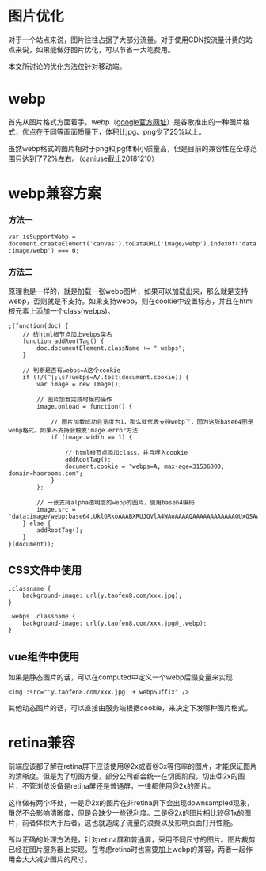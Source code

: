 # 图片优化
对于一个站点来说，图片往往占据了大部分流量。对于使用CDN按流量计费的站点来说，如果能做好图片优化，可以节省一大笔费用。

本文所讨论的优化方法仅针对移动端。

# webp
首先从图片格式方面着手，webp（[google官方网址](https://developers.google.com/speed/webp/)）是谷歌推出的一种图片格式，优点在于同等画面质量下，体积比jpg、png少了25%以上。

虽然webp格式的图片相对于png和jpg体积小质量高，但是目前的兼容性在全球范围只达到了72%左右。（[caniuse](https://caniuse.com/#search=webp)截止20181210）

# webp兼容方案
### 方法一
`var isSupportWebp = document.createElement('canvas').toDataURL('image/webp').indexOf('data:image/webp') === 0;`

### 方法二
原理也是一样的，就是加载一张webp图片，如果可以加载出来，那么就是支持webp，否则就是不支持。如果支持webp，则在cookie中设置标志，并且在html根元素上添加一个class(webps)。

    ;(function(doc) {
		// 给html根节点加上webps类名
		function addRootTag() {
			doc.documentElement.className += " webps";
		}

		// 判断是否有webps=A这个cookie
		if (!/(^|;\s?)webps=A/.test(document.cookie)) {
			var image = new Image();

			// 图片加载完成时候的操作
			image.onload = function() {

				// 图片加载成功且宽度为1，那么就代表支持webp了，因为这张base64图是webp格式。如果不支持会触发image.error方法
				if (image.width == 1) {

					// html根节点添加class，并且埋入cookie
					addRootTag();
					document.cookie = "webps=A; max-age=31536000; domain=haorooms.com";
				}
			};

			// 一张支持alpha透明度的webp的图片，使用base64编码
			image.src = 'data:image/webp;base64,UklGRkoAAABXRUJQVlA4WAoAAAAQAAAAAAAAAAAAQUxQSAwAAAARBxAR/Q9ERP8DAABWUDggGAAAABQBAJ0BKgEAAQAAAP4AAA3AAP7mtQAAAA==';
		} else {
			addRootTag();
		}
	}(document));

## CSS文件中使用
	.classname {
		background-image: url(y.taofen8.com/xxx.jpg);
	}

	.webps .classname {
		background-image: url(y.taofen8.com/xxx.jpg@_.webp);
	}
	
## vue组件中使用
如果是静态图片的话，可以在computed中定义一个webp后缀变量来实现

	<img :src="'y.taofen8.com/xxx.jpg' + webpSuffix" />

其他动态图片的话，可以直接由服务端根据cookie，来决定下发哪种图片格式。

# retina兼容
前端应该都了解在retina屏下应该使用@2x或者@3x等倍率的图片，才能保证图片的清晰度。但是为了切图方便，部分公司都会统一在切图阶段，切出@2x的图片，不管浏览设备是retina屏还是普通屏，一律都使用@2x的图片。

这样做有两个坏处，一是@2x的图片在非retina屏下会出现downsampled现象，虽然不会影响清晰度，但是会缺少一些锐利度。二是@2x的图片相比较@1x的图片，前者体积大于后者，这也就造成了流量的浪费以及影响页面打开性能。

所以正确的处理方法是，针对retina屏和普通屏，采用不同尺寸的图片。图片裁剪已经在图片服务器上实现。在考虑retina时也需要加上webp的兼容，两者一起作用会大大减少图片的尺寸。
